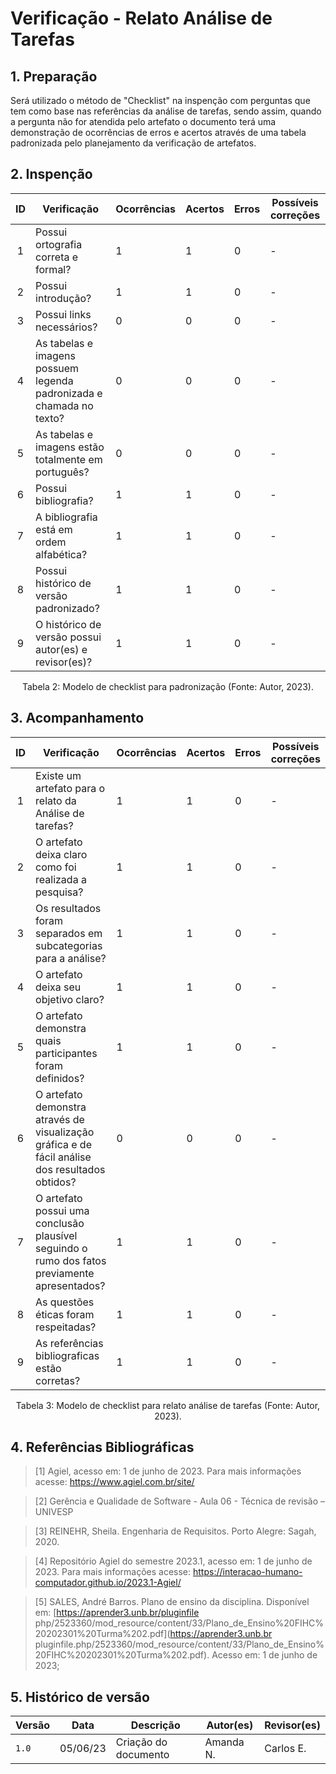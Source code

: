 # Verificação - Relato Análise de Tarefas

## 1. Preparação 

Será utilizado o método de "Checklist" na inspenção com perguntas que tem como base nas referências da 
análise de tarefas, sendo assim, quando a pergunta não for atendida pelo artefato o documento terá uma 
demonstração de ocorrências de erros e acertos através de uma tabela padronizada pelo planejamento da 
verificação de artefatos.

## 2. Inspenção

<center>

| ID | Verificação | Ocorrências | Acertos | Erros | Possíveis correções |
|:-:|--|--|--|--|--|
| 1 | Possui ortografia correta e formal? | 1 | 1 | 0 | - |
| 2 | Possui introdução? | 1 | 1 | 0 | - |
| 3 | Possui links necessários? | 0 | 0 | 0 | - |
| 4 | As tabelas e imagens possuem legenda padronizada e chamada no texto? | 0 | 0 | 0 | - |
| 5 | As tabelas e imagens estão totalmente em português? | 0 | 0 | 0 | - |
| 6 | Possui bibliografia? | 1 | 1 | 0 | - |
| 7 | A bibliografia está em ordem alfabética? | 1 | 1 | 0 | - |
| 8 | Possui histórico de versão padronizado? | 1 | 1 | 0 | - |
| 9 | O histórico de versão possui autor(es) e revisor(es)? | 1 | 1 | 0 | - |

Tabela 2: Modelo de checklist para padronização (Fonte: Autor, 2023).

</center>

## 3. Acompanhamento

<center>

| ID | Verificação | Ocorrências | Acertos | Erros | Possíveis correções |
| :-: | ------- | -------- | -------- | ------ | -------- |
| 1 | Existe um artefato para o relato da Análise de tarefas? | 1 | 1 | 0 | - |
| 2 | O artefato deixa claro como foi realizada a pesquisa? | 1 | 1 | 0 | - |
| 3 | Os resultados foram separados em subcategorias para a análise? | 1 | 1 | 0 | - |
| 4 | O artefato deixa seu objetivo claro? | 1 | 1 | 0 | - |
| 5 | O artefato demonstra quais participantes foram definidos? | 1 | 1 | 0 | - |
| 6 | O artefato demonstra através de visualização gráfica e de fácil análise dos resultados obtidos? | 0 | 0 | 0 | - |
| 7 | O artefato possui uma conclusão plausível seguindo o rumo dos fatos previamente apresentados? | 1 | 1 | 0 | - |
| 8 | As questões éticas foram respeitadas? | 1 | 1 | 0 | - |
| 9 | As referências bibliograficas estão corretas? | 1 | 1 | 0 | - |

Tabela 3: Modelo de checklist para relato análise de tarefas (Fonte: Autor, 2023).

</center>

## 4. Referências Bibliográficas

> [1] Agiel, acesso em: 1 de junho de 2023. Para mais informações acesse: <https://www.agiel.com.br/site/>

> [2] Gerência e Qualidade de Software - Aula 06 - Técnica de revisão – UNIVESP

> [3] REINEHR, Sheila. Engenharia de Requisitos. Porto Alegre: Sagah, 2020.

> [4] Repositório Agiel do semestre 2023.1, acesso em: 1 de junho de 2023. Para mais informações acesse: 
<https://interacao-humano-computador.github.io/2023.1-Agiel/>

> [5] SALES, André Barros. Plano de ensino da disciplina. Disponível em: [https://aprender3.unb.br/pluginfile
php/2523360/mod_resource/content/33/Plano_de_Ensino%20FIHC%20202301%20Turma%202.pdf](https://aprender3.unb.br
pluginfile.php/2523360/mod_resource/content/33/Plano_de_Ensino%20FIHC%20202301%20Turma%202.pdf). Acesso em: 1
de junho de 2023;

## 5. Histórico de versão

| Versão | Data     | Descrição                                        | Autor(es)   | Revisor(es)   |
| ------ | -------- | ------------------------------------------------ | ----------- | ------------- |
| `1.0`  | 05/06/23 | Criação do documento | Amanda N. | Carlos E. |


